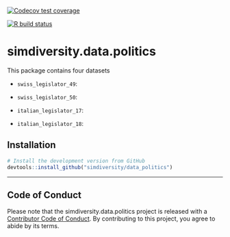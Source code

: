 
  [![Codecov test coverage](https://codecov.io/gh/simdiversity/data-politics/branch/master/graph/badge.svg)](https://codecov.io/gh/simdiversity/data-politics?branch=master)

  [![R build status](https://github.com/simdiversity/data-politics/workflows/R-CMD-check/badge.svg)](https://github.com/simdiversity/data-politics/actions)

# simdiversity.data.politics


This package contains four datasets

* `swiss_legislator_49`: 

* `swiss_legislator_50`: 

* `italian_legislator_17`: 

* `italian_legislator_18`: 

## Installation

```R
# Install the development version from GitHub
devtools::install_github("simdiversity/data_politics")
```

-----

## Code of Conduct

Please note that the simdiversity.data.politics project is released with a [Contributor Code of Conduct](https://contributor-covenant.org/version/2/0/CODE_OF_CONDUCT.html). By contributing to this project, you agree to abide by its terms.
